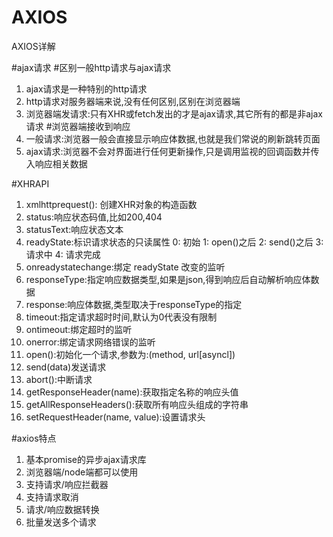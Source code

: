 # AXIOS
AXIOS详解


#ajax请求
#区别一般http请求与ajax请求
1. ajax请求是一种特别的http请求
2. http请求对服务器端来说,没有任何区别,区别在浏览器端
3. 浏览器端发请求:只有XHR或fetch发出的才是ajax请求,其它所有的都是非ajax请求
#浏览器端接收到响应
1. 一般请求:浏览器一般会直接显示响应体数据,也就是我们常说的刷新跳转页面
2. ajax请求:浏览器不会对界面进行任何更新操作,只是调用监视的回调函数并传入响应相关数据


#XHRAPI
1. xmlhttprequest(): 创建XHR对象的构造函数
2. status:响应状态码值,比如200,404
3. statusText:响应状态文本
4. readyState:标识请求状态的只读属性
    0:  初始
    1:  open()之后
    2:  send()之后
    3:  请求中
    4:  请求完成
5. onreadystatechange:绑定 readyState 改变的监听
6. responseType:指定响应数据类型,如果是json,得到响应后自动解析响应体数据
7. response:响应体数据,类型取决于responseType的指定
8. timeout:指定请求超时时间,默认为0代表没有限制
9. ontimeout:绑定超时的监听
10. onerror:绑定请求网络错误的监听
11. open():初始化一个请求,参数为:(method, url[asyncl])
12. send(data)发送请求
13. abort():中断请求
14. getResponseHeader(name):获取指定名称的响应头值
15. getAllResponseHeaders():获取所有响应头组成的字符串
16. setRequestHeader(name, value):设置请求头

#axios特点
1.  基本promise的异步ajax请求库
2.  浏览器端/node端都可以使用
3.  支持请求/响应拦截器
4.  支持请求取消
5.  请求/响应数据转换
6.  批量发送多个请求